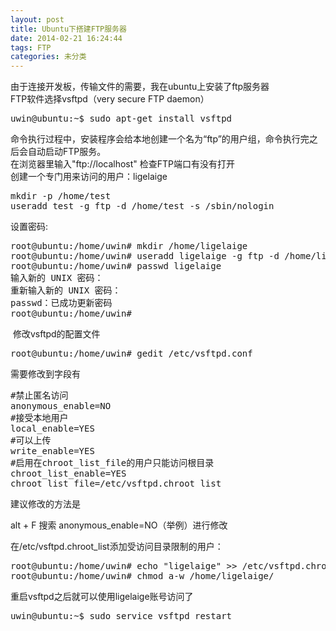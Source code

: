 ```yaml
---
layout: post
title: Ubuntu下搭建FTP服务器
date: 2014-02-21 16:24:44
tags: FTP
categories: 未分类
---
```

<div>由于连接开发板，传输文件的需要，我在ubuntu上安装了ftp服务器</div>
<div>FTP软件选择vsftpd（very secure FTP daemon）
<pre class="brush: bash; gutter: true">uwin@ubuntu:~$ sudo apt-get install vsftpd</pre>
<code></code></div>
<div>命令执行过程中，安装程序会给本地创建一个名为“ftp”的用户组，命令执行完之后会自动启动FTP服务。</div>
<div></div>
<div>在浏览器里输入"ftp://localhost" 检查FTP端口有没有打开</div>
<div></div>
<div>创建一个专门用来访问的用户：ligelaige</div>
<pre class="brush: bash; gutter: true">mkdir -p /home/test
useradd test -g ftp -d /home/test -s /sbin/nologin</pre>
设置密码:
<pre class="brush: bash; gutter: true">root@ubuntu:/home/uwin# mkdir /home/ligelaige
root@ubuntu:/home/uwin# useradd ligelaige -g ftp -d /home/ligelaige/ -s /sbin/nologin
root@ubuntu:/home/uwin# passwd ligelaige
输入新的 UNIX 密码： 
重新输入新的 UNIX 密码： 
passwd：已成功更新密码
root@ubuntu:/home/uwin#</pre>
<div> 修改vsftpd的配置文件</div>
<div>
<pre class="brush: bash; gutter: true">root@ubuntu:/home/uwin# gedit /etc/vsftpd.conf</pre>
</div>
<div>

需要修改到字段有
<pre class="brush: bash; gutter: true">#禁止匿名访问
anonymous_enable=NO
#接受本地用户
local_enable=YES
#可以上传
write_enable=YES
#启用在chroot_list_file的用户只能访问根目录
chroot_list_enable=YES
chroot_list_file=/etc/vsftpd.chroot_list</pre>
建议修改的方法是

</div>
<div>alt + F 搜索 anonymous_enable=NO（举例）进行修改</div>
<div></div>
<div>

在/etc/vsftpd.chroot_list添加受访问目录限制的用户：
<pre class="brush: bash; gutter: true">root@ubuntu:/home/uwin# echo &quot;ligelaige&quot; &gt;&gt; /etc/vsftpd.chroot_list
root@ubuntu:/home/uwin# chmod a-w /home/ligelaige/</pre>
重启vsftpd之后就可以使用ligelaige账号访问了
<pre class="brush: bash; gutter: true">uwin@ubuntu:~$ sudo service vsftpd restart</pre>
</div>